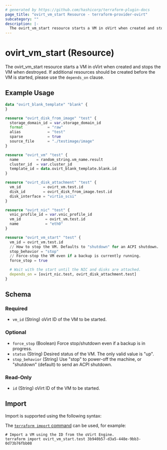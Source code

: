 ```yaml
---
# generated by https://github.com/hashicorp/terraform-plugin-docs
page_title: "ovirt_vm_start Resource - terraform-provider-ovirt"
subcategory: ""
description: |-
  The ovirt_vm_start resource starts a VM in oVirt when created and stops the VM when destroyed. If additional resources should be created before the VM is started, please use the depends_on clause.
---
```


# ovirt_vm_start (Resource)

The ovirt_vm_start resource starts a VM in oVirt when created and stops the VM when destroyed. If additional resources should be created before the VM is started, please use the `depends_on` clause.

## Example Usage

```terraform
data "ovirt_blank_template" "blank" {
}

resource "ovirt_disk_from_image" "test" {
  storage_domain_id = var.storage_domain_id
  format           = "raw"
  alias            = "test"
  sparse           = true
  source_file      = "./testimage/image"
}

resource "ovirt_vm" "test" {
  name        = random_string.vm_name.result
  cluster_id  = var.cluster_id
  template_id = data.ovirt_blank_template.blank.id
}

resource "ovirt_disk_attachment" "test" {
  vm_id          = ovirt_vm.test.id
  disk_id        = ovirt_disk_from_image.test.id
  disk_interface = "virtio_scsi"
}

resource "ovirt_nic" "test" {
  vnic_profile_id = var.vnic_profile_id
  vm_id           = ovirt_vm.test.id
  name            = "eth0"
}

resource "ovirt_vm_start" "test" {
  vm_id = ovirt_vm.test.id
  // How to stop the VM. Defaults to "shutdown" for an ACPI shutdown.
  stop_behavior = "stop"
  // Force-stop the VM even if a backup is currently running.
  force_stop = true

  # Wait with the start until the NIC and disks are attached.
  depends_on = [ovirt_nic.test, ovirt_disk_attachment.test]
}
```

<!-- schema generated by tfplugindocs -->
## Schema

### Required

- `vm_id` (String) oVirt ID of the VM to be started.

### Optional

- `force_stop` (Boolean) Force stop/shutdown even if a backup is in progress.
- `status` (String) Desired status of the VM. The only valid value is "up".
- `stop_behavior` (String) Use "stop" to power-off the machine, or "shutdown" (default) to send an ACPI shutdown.

### Read-Only

- `id` (String) oVirt ID of the VM to be started.

## Import

Import is supported using the following syntax:

The [`terraform import` command](https://developer.hashicorp.com/terraform/cli/commands/import) can be used, for example:

```shell
# Import a VM using the ID from the oVirt Engine.
terraform import ovirt_vm_start.test 3b940b57-d3a5-448e-9bb3-0d73b76fbb08
```
